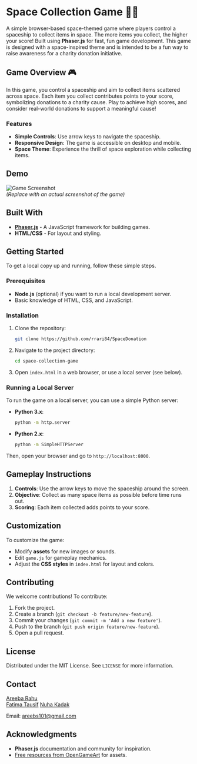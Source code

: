 # Space Collection Game 🚀🌌

A simple browser-based space-themed game where players control a spaceship to collect items in space. The more items you collect, the higher your score! Built using **Phaser.js** for fast, fun game development. This game is designed with a space-inspired theme and is intended to be a fun way to raise awareness for a charity donation initiative.

## Game Overview 🎮

In this game, you control a spaceship and aim to collect items scattered across space. Each item you collect contributes points to your score, symbolizing donations to a charity cause. Play to achieve high scores, and consider real-world donations to support a meaningful cause!

### Features
- **Simple Controls**: Use arrow keys to navigate the spaceship.
- **Responsive Design**: The game is accessible on desktop and mobile.
- **Space Theme**: Experience the thrill of space exploration while collecting items.

## Demo

![Game Screenshot](path/to/screenshot.png)  
*(Replace with an actual screenshot of the game)*

## Built With

- **[Phaser.js](https://phaser.io/)** - A JavaScript framework for building games.
- **HTML/CSS** - For layout and styling.

## Getting Started

To get a local copy up and running, follow these simple steps.

### Prerequisites

- **Node.js** (optional) if you want to run a local development server.
- Basic knowledge of HTML, CSS, and JavaScript.

### Installation

1. Clone the repository:

    ```bash
    git clone https://github.com/rrari84/SpaceDonation
    ```

2. Navigate to the project directory:

    ```bash
    cd space-collection-game
    ```

3. Open `index.html` in a web browser, or use a local server (see below).

### Running a Local Server

To run the game on a local server, you can use a simple Python server:

- **Python 3.x**:
    ```bash
    python -m http.server
    ```

- **Python 2.x**:
    ```bash
    python -m SimpleHTTPServer
    ```

Then, open your browser and go to `http://localhost:8000`.

## Gameplay Instructions

1. **Controls**: Use the arrow keys to move the spaceship around the screen.
2. **Objective**: Collect as many space items as possible before time runs out.
3. **Scoring**: Each item collected adds points to your score.


## Customization

To customize the game:
- Modify **assets** for new images or sounds.
- Edit `game.js` for gameplay mechanics.
- Adjust the **CSS styles** in `index.html` for layout and colors.

## Contributing

We welcome contributions! To contribute:

1. Fork the project.
2. Create a branch (`git checkout -b feature/new-feature`).
3. Commit your changes (`git commit -m 'Add a new feature'`).
4. Push to the branch (`git push origin feature/new-feature`).
5. Open a pull request.

## License

Distributed under the MIT License. See `LICENSE` for more information.

## Contact

[Areeba Rahu](https://github.com/rrari84)  
[Fatima Tausif](https://github.com/ftausif)
[Nuha Kadak](https://github.com/nuhakadak)

Email: [areebs101@gmail.com](mailto:areebs101@gmail.com)

## Acknowledgments

- **Phaser.js** documentation and community for inspiration.
- [Free resources from OpenGameArt](https://opengameart.org/) for assets.


